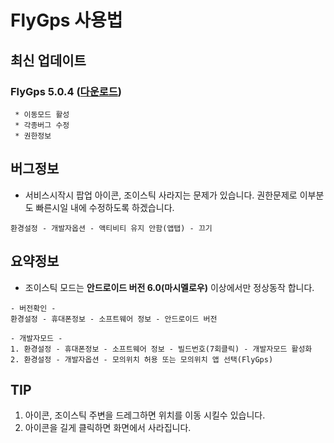 # FlyGps 사용법
## 최신 업데이트
### FlyGps 5.0.4 ([다운로드](https://github.com/SamBoKing/Secret/raw/master/FlyGps_5.0.4.apk))
  ```
  * 이동모드 활성
  * 각종버그 수정
  * 권한정보 
 ```
 
 ## 버그정보
 * 서비스시작시 팝업 아이콘, 조이스틱 사라지는 문제가 있습니다. 권한문제로 이부분도 빠른시일 내에 수정하도록 하겠습니다.
 ```
 환경설정 - 개발자옵션 - 액티비티 유지 안함(앱탭) - 끄기
 ```
 
 ## 요약정보
 * 조이스틱 모드는 **안드로이드 버전 6.0(마시멜로우)** 이상에서만 정상동작 합니다.
 ```
 - 버전확인 -
 환경설정 - 휴대폰정보 - 소프트웨어 정보 - 안드로이드 버전
 
 - 개발자모드 -
 1. 환경설정 - 휴대폰정보 - 소프트웨어 정보 - 빌드번호(7회클릭) - 개발자모드 활성화
 2. 환경설정 - 개발자옵션 - 모의위치 허용 또는 모의위치 앱 선택(FlyGps)
 ```
 
 ## TIP
 1. 아이콘, 조이스틱 주변을 드레그하면 위치를 이동 시킬수 있습니다.
 2. 아이콘을 길게 클릭하면 화면에서 사라집니다.
